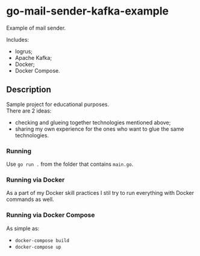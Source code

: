 # go-mail-sender-kafka-example
Example of mail sender.

Includes:    
- logrus;  
- Apache Kafka;  
- Docker;
- Docker Compose.

## Description

Sample project for educational purposes.  
There are 2 ideas:  
- checking and glueing together technologies mentioned above;
- sharing my own experience for the ones who want to glue the same technologies.

### Running

Use `go run .` from the folder that contains `main.go`.

### Running via Docker

As a part of my Docker skill practices I stil try to run everything with Docker commands as well.

### Running via Docker Compose

As simple as:  
- `docker-compose build`  
- `docker-compose up`  